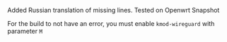 Added Russian translation of missing lines. Tested on Openwrt Snapshot

For the build to not have an error, you must enable `kmod-wireguard` with parameter `M`

